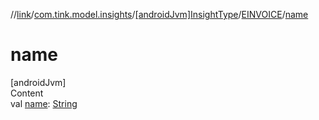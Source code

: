 //[link](../../../index.md)/[com.tink.model.insights](../../index.md)/[[androidJvm]InsightType](../index.md)/[EINVOICE](index.md)/[name](name.md)



# name  
[androidJvm]  
Content  
val [name](name.md): [String](https://kotlinlang.org/api/latest/jvm/stdlib/kotlin/-string/index.html)  



